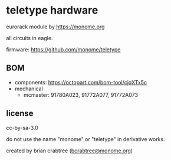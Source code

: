 # teletype hardware

eurorack module by https://monome.org

all circuits in eagle.

firmware: https://github.com/monome/teletype

## BOM

- components: https://octopart.com/bom-tool/cjqXTx5c
- mechanical
  - mcmaster: 91780A023, 91772A077, 91772A073

## license

cc-by-sa-3.0

do not use the name "monome" or "teletype" in derivative works.

created by brian crabtree (bcrabtree@monome.org)


